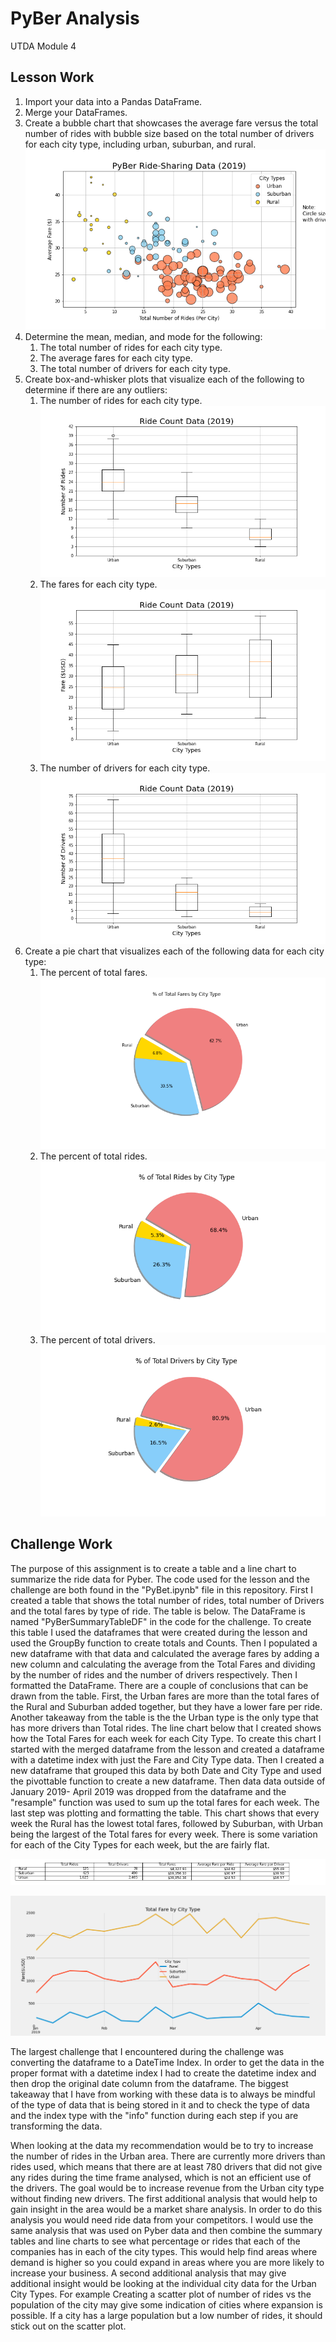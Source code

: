 # PyBer Analysis

UTDA Module 4

## Lesson Work

1. Import your data into a Pandas DataFrame.
2. Merge your DataFrames.
3. Create a bubble chart that showcases the average fare versus the total number of rides with bubble size based on the total number of drivers for each city type, including urban, suburban, and rural. ![Figure 1](analysis\Fig1.png)
4. Determine the mean, median, and mode for the following:
   1. The total number of rides for each city type.
   2. The average fares for each city type.
   3. The total number of drivers for each city type.
5. Create box-and-whisker plots that visualize each of the following to determine if there are any outliers:
   1. The number of rides for each city type. ![Figure 2](analysis\Fig2.png)
   2. The fares for each city type. ![Figure 3](analysis\Fig3.png)
   3. The number of drivers for each city type. ![Figure 4](analysis\Fig4.png)
6. Create a pie chart that visualizes each of the following data for each city type:
   1. The percent of total fares. ![Figure 5](analysis\Fig5.png)
   2. The percent of total rides. ![Figure 6](analysis\Fig6.png)
   3. The percent of total drivers. ![Figure 7](analysis\Fig7.png)

## Challenge Work

The purpose of this assignment is to create a table and a line chart to summarize the ride data for Pyber.  The code used for the lesson and the challenge are both found in the "PyBet.ipynb" file in this repository.  First I created a table that shows the total number of rides, total number of Drivers and the total fares by type of ride. The table is below.  The DataFrame is named "PyBerSummaryTableDF" in the code for the challenge.  To create this table I used the dataframes that were created during the lesson and used the GroupBy function to create totals and Counts.  Then I populated a new dataframe with that data and calculated the average fares by adding a new column and calculating the average from the Total Fares and dividing by the number of rides and the number of drivers respectively.  Then I formatted the DataFrame.  There are a couple of conclusions that can be drawn from the table.  First, the Urban fares are more than the total fares of the Rural and Suburban added together, but they have a lower fare per ride.  Another takeaway from the table is the the Urban type is the only type that has more drivers than Total rides.  The line chart below that I created shows how the Total Fares for each week for each City Type.  To create this chart I started with the merged dataframe from the lesson and created a dataframe with a datetime index with just the Fare and City Type data.  Then I created a new dataframe that grouped this data by both Date and City Type and used the pivottable function to create a new dataframe.  Then data data outside of January 2019- April 2019 was dropped from the dataframe and the "resample" function was used to sum up the total fares for each week.  The last step was plotting and formatting the table.  This chart shows that every week the Rural has the lowest total fares, followed by Suburban, with Urban being the largest of the Total fares for every week.  There is some variation for each of the City Types for each week, but the are fairly flat.

![Table 1](analysis\Table1.png)

![Figure 8](analysis\Fig8.png)

The largest challenge that I encountered during the challenge was converting the dataframe to a DateTime Index.  In order to get the data in the proper format with a datetime index I had to create the datetime index and then drop the original date column from the dataframe.  The biggest takeaway that I have from working with these data is to always be mindful of the type of data that is being stored in it and to check the type of data and the index type with the "info" function during each step if you are transforming the data.

When looking at the data my recommendation would be to try to increase the number of rides in the Urban area.  There are currently more drivers than rides used, which means that there are at least 780 drivers that did not give any rides during the time frame analysed, which is not an efficient use of the drivers.  The goal would be to increase revenue from the Urban city type without finding new drivers.  The first additional analysis that would help to gain insight in the area would be a market share analysis.  In order to do this analysis you would need ride data from your competitors.  I would use the same analysis that was used on Pyber data and then combine the summary tables and line charts to see what percentage or rides that each of the companies has in each of the city types.  This would help find areas where demand is higher so you could expand in areas where you are more likely to increase your business.  A second additional analysis that may give additional insight would be looking at the individual city data for the Urban City Types.  For example Creating a scatter plot of number of rides vs the population of the city may give some indication of cities where expansion is possible.  If a city has a large population but a low number of rides, it should stick out on the scatter plot.
